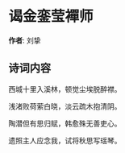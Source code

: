 # 谒金銮莹襌师

**作者**: 刘挚

## 诗词内容

西城十里入溪林，顿觉尘埃脱醉襟。

浅渚败荷萦白晓，淡云疏木抱清阴。

陶潜但有思归赋，韩愈殊无善吏心。

遗照主人应念我，试将秋思写瑶琴。

